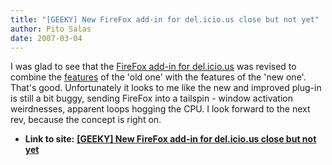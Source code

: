 ```yaml
---
title: "[GEEKY] New FireFox add-in for del.icio.us close but not yet"
author: Pito Salas
date: 2007-03-04
---
```




I was glad to see that the [FireFox add-in for
del.icio.us](<https://addons.mozilla.org/firefox/3615/>) was revised to
combine the [features](<https://addons.mozilla.org/firefox/3615/history/>) of
the 'old one' with the features of the 'new one'. That's good. Unfortunately
it looks to me like the new and improved plug-in is still a bit buggy, sending
FireFox into a tailspin - window activation weirdnesses, apparent loops
hogging the CPU. I look forward to the next rev, because the concept is right
on.


* **Link to site:** **[[GEEKY] New FireFox add-in for del.icio.us close but not yet](None)**

